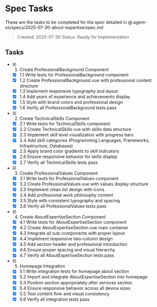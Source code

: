 # Spec Tasks

These are the tasks to be completed for the spec detailed in @.agent-os/specs/2025-07-30-about-expertise/spec.md

> Created: 2025-07-30
> Status: Ready for Implementation

## Tasks

- [x] 1. Create ProfessionalBackground Component
  - [x] 1.1 Write tests for ProfessionalBackground component
  - [x] 1.2 Create ProfessionalBackground.vue with professional content structure
  - [x] 1.3 Implement responsive typography and layout
  - [x] 1.4 Add years of experience and achievements display
  - [x] 1.5 Style with brand colors and professional design
  - [x] 1.6 Verify all ProfessionalBackground tests pass

- [x] 2. Create TechnicalSkills Component
  - [x] 2.1 Write tests for TechnicalSkills component
  - [x] 2.2 Create TechnicalSkills.vue with skills data structure
  - [x] 2.3 Implement skill level visualization with progress bars
  - [x] 2.4 Add skill categories (Programming Languages, Frameworks, Infrastructure, Databases)
  - [x] 2.5 Apply brand color gradients to skill indicators
  - [x] 2.6 Ensure responsive behavior for skills display
  - [x] 2.7 Verify all TechnicalSkills tests pass

- [x] 3. Create ProfessionalValues Component
  - [x] 3.1 Write tests for ProfessionalValues component
  - [x] 3.2 Create ProfessionalValues.vue with values display structure
  - [x] 3.3 Implement clean list design with icons
  - [x] 3.4 Add professional work philosophy content
  - [x] 3.5 Style with consistent typography and spacing
  - [x] 3.6 Verify all ProfessionalValues tests pass

- [x] 4. Create AboutExpertiseSection Component
  - [x] 4.1 Write tests for AboutExpertiseSection component
  - [x] 4.2 Create AboutExpertiseSection.vue main container
  - [x] 4.3 Integrate all sub-components with proper layout
  - [x] 4.4 Implement responsive two-column design
  - [x] 4.5 Add section header and professional introduction
  - [x] 4.6 Ensure proper spacing and visual hierarchy
  - [x] 4.7 Verify all AboutExpertiseSection tests pass

- [x] 5. Homepage Integration
  - [x] 5.1 Write integration tests for homepage about section
  - [x] 5.2 Import and integrate AboutExpertiseSection into homepage
  - [x] 5.3 Position section appropriately after services section
  - [x] 5.4 Ensure responsive behavior across all device sizes
  - [x] 5.5 Test content flow and visual consistency
  - [x] 5.6 Verify all integration tests pass